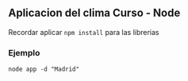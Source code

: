 ## Aplicacion del clima Curso - Node

Recordar aplicar ``npm install`` para las librerias


### Ejemplo
``node app -d "Madrid"``